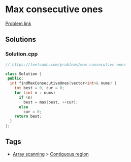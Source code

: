 # Max consecutive ones

[Problem link](https://leetcode.com/problems/max-consecutive-ones)

## Solutions


### Solution.cpp
```cpp
// https://leetcode.com/problems/max-consecutive-ones

class Solution {
 public:
  int findMaxConsecutiveOnes(vector<int>& nums) {
    int best = 0, cur = 0;
    for (int n : nums)
      if (n)
        best = max(best, ++cur);
      else
        cur = 0;
    return best;
  }
};
```
## Tags

* [Array scanning](/README.md#Array_scanning) > [Contiguous region](/README.md#Array_scanning-Contiguous_region)
